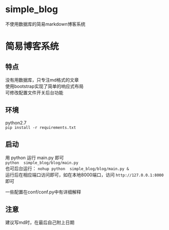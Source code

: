 # simple_blog
不使用数据库的简易markdown博客系统  

# 简易博客系统  

## 特点  
没有用数据库，只专注md格式的文章  
使用bootstrap实现了简单的响应式布局  
可修改配置文件开关后台功能

## 环境  
python2.7  
`pip install -r requirements.txt`  

## 启动  
用 python 运行 main.py 即可  
`python  simple_blog/blog/main.py`  
也可后台运行：
`nohup python  simple_blog/blog/main.py &`   
运行后在相应端口访问即可，如在本地8000端口，访问 `http://127.0.0.1:8000`即可  

一些配置在conf/conf.py中有详细解释  

## 注意
建议写md时，在最后自己附上日期  

  
 
